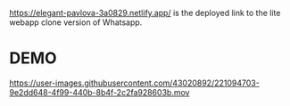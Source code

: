 https://elegant-pavlova-3a0829.netlify.app/ is the deployed link to the lite webapp clone version of Whatsapp.

# DEMO



https://user-images.githubusercontent.com/43020892/221094703-9e2dd648-4f99-440b-8b4f-2c2fa928603b.mov

